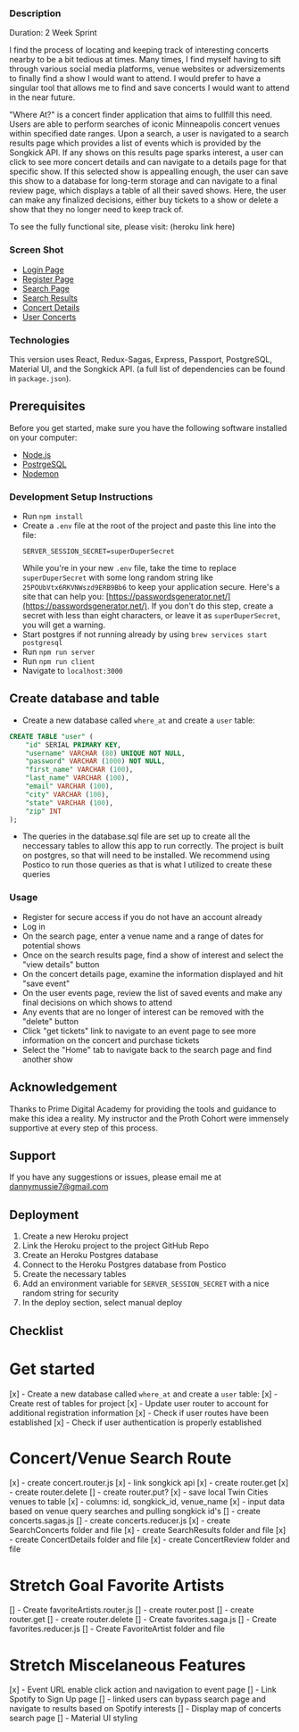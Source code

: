 ### Description
Duration: 2 Week Sprint

I find the process of locating and keeping track of interesting concerts nearby to be a bit tedious at times. Many times, I find myself having to sift through various social media platforms, venue websites or adversizements to finally find a show I would want to attend. I would prefer to have a singular tool that allows me to find and save concerts I would want to attend in the near future.

"Where At?" is a concert finder application that aims to fullfill this need. Users are able to perform searches of iconic Minneapolis concert venues within specified date ranges. Upon a search, a user is navigated to a search results page which provides a list of events which is provided by the Songkick API. If any shows on this results page sparks interest, a user can click to see more concert details and can navigate to a details page for that specific show. If this selected show is appealling enough, the user can save this show to a database for long-term storage and can navigate to a final review page, which displays a table of all their saved shows. Here, the user can make any finalized decisions, either buy tickets to a show or delete a show that they no longer need to keep track of.

To see the fully functional site, please visit: (heroku link here)

### Screen Shot
- [Login Page](public/images/LoginPage.jpg)
- [Register Page](public/images/RegisterPage.jpg)
- [Search Page](public/images/SearchPage.jpg)
- [Search Results](public/images/SearchResults.jpg)
- [Concert Details](public/images/ConcertDetails.jpg)
- [User Concerts](public/images/UserConcerts.jpg)

### Technologies
This version uses React, Redux-Sagas, Express, Passport, PostgreSQL, Material UI, and the Songkick API. 
(a full list of dependencies can be found in `package.json`).

## Prerequisites

Before you get started, make sure you have the following software installed on your computer:

- [Node.js](https://nodejs.org/en/)
- [PostrgeSQL](https://www.postgresql.org/)
- [Nodemon](https://nodemon.io/)

### Development Setup Instructions

- Run `npm install`
- Create a `.env` file at the root of the project and paste this line into the file:
  ```
  SERVER_SESSION_SECRET=superDuperSecret
  ```
  While you're in your new `.env` file, take the time to replace `superDuperSecret` with some long random string like `25POUbVtx6RKVNWszd9ERB9Bb6` to keep your application secure. Here's a site that can help you: [https://passwordsgenerator.net/](https://passwordsgenerator.net/). If you don't do this step, create a secret with less than eight characters, or leave it as `superDuperSecret`, you will get a warning.
- Start postgres if not running already by using `brew services start postgresql`
- Run `npm run server`
- Run `npm run client`
- Navigate to `localhost:3000`

## Create database and table

- Create a new database called `where_at` and create a `user` table:

```SQL
CREATE TABLE "user" (
    "id" SERIAL PRIMARY KEY,
    "username" VARCHAR (80) UNIQUE NOT NULL,
    "password" VARCHAR (1000) NOT NULL,
    "first_name" VARCHAR (100),
    "last_name" VARCHAR (100),
    "email" VARCHAR (100),
    "city" VARCHAR (100),
    "state" VARCHAR (100),
    "zip" INT
);
```
- The queries in the database.sql file are set up to create all the neccessary tables to allow this app to run correctly. The project is built on postgres, so that will need to be installed. We recommend using Postico to run those queries as that is what I utilized to create these queries

### Usage
- Register for secure access if you do not have an account already
- Log in
- On the search page, enter a venue name and a range of dates for potential shows
- Once on the search results page, find a show of interest and select the "view details" button
- On the concert details page, examine the information displayed and hit "save event"
- On the user events page, review the list of saved events and make any final decisions on which shows to attend
- Any events that are no longer of interest can be removed with the "delete" button
- Click "get tickets" link to navigate to an event page to see more information on the concert and purchase tickets
- Select the "Home" tab to navigate back to the search page and find another show

## Acknowledgement
Thanks to Prime Digital Academy for providing the tools and guidance to make this idea a reality. My instructor and the Proth Cohort were immensely supportive at every step of this process.

## Support
If you have any suggestions or issues, please email me at dannymussie7@gmail.com

## Deployment

1. Create a new Heroku project
1. Link the Heroku project to the project GitHub Repo
1. Create an Heroku Postgres database
1. Connect to the Heroku Postgres database from Postico
1. Create the necessary tables
1. Add an environment variable for `SERVER_SESSION_SECRET` with a nice random string for security
1. In the deploy section, select manual deploy




## Checklist

# Get started
[x] - Create a new database called `where_at` and create a `user` table:
[x] - Create rest of tables for project
[x] - Update user router to account for additional registration information
[x] - Check if user routes have been established
[x] - Check if user authentication is properly established


# Concert/Venue Search Route
[x] - create concert.router.js
  [x] - link songkick api
  [x] - create router.get
  [x] - create router.delete
  [] - create router.put?
[x] - save local Twin Cities venues to table
  [x] - columns: id, songkick_id, venue_name
  [x] - input data based on venue query searches and pulling songkick id's
[] - create concerts.sagas.js
[] - create concerts.reducer.js
[x] - create SearchConcerts folder and file
[x] - create SearchResults folder and file
[x] - create ConcertDetails folder and file
[x] - create ConcertReview folder and file

# Stretch Goal Favorite Artists
[] - Create favoriteArtists.router.js
  [] - create router.post
  [] - create router.get
  [] - create router.delete
[] - Create favorites.saga.js
[] - Create favorites.reducer.js
[] - Create FavoriteArtist folder and file

# Stretch Miscelaneous Features
[x] - Event URL enable click action and navigation to event page
[] - Link Spotify to Sign Up page
  [] - linked users can bypass search page and navigate to results based on Spotify interests
[] - Display map of concerts search page
[] - Material UI styling